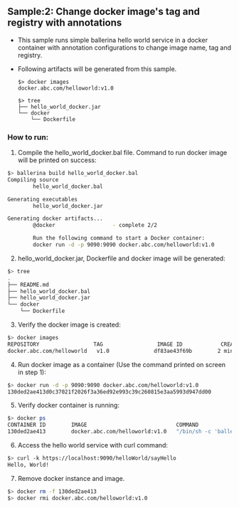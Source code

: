 ## Sample:2: Change docker image's tag and registry with annotations

- This sample runs simple ballerina hello world service in a docker container with annotation configurations to 
change image name, tag and registry. 

- Following artifacts will be generated from this sample.
    ``` 
    $> docker images
    docker.abc.com/helloworld:v1.0
    
    $> tree
    ├── hello_world_docker.jar
    └── docker
        └── Dockerfile
    ```
### How to run:

1. Compile the  hello_world_docker.bal file. Command to run docker image will be printed on success:
```bash
$> ballerina build hello_world_docker.bal
Compiling source
        hello_world_docker.bal

Generating executables
        hello_world_docker.jar

Generating docker artifacts...
        @docker                  - complete 2/2 

        Run the following command to start a Docker container:
        docker run -d -p 9090:9090 docker.abc.com/helloworld:v1.0
```

2. hello_world_docker.jar, Dockerfile and docker image will be generated: 
```bash
$> tree
.
├── README.md
├── hello_world_docker.bal
├── hello_world_docker.jar
└── docker
    └── Dockerfile
```

3. Verify the docker image is created:
```bash
$> docker images
REPOSITORY                 TAG                 IMAGE ID            CREATED              SIZE
docker.abc.com/helloworld   v1.0              df83ae43f69b        2 minutes ago        102MB

```

4. Run docker image as a container (Use the command printed on screen in step 1):
```bash
$> docker run -d -p 9090:9090 docker.abc.com/helloworld:v1.0
130ded2ae413d0c37021f2026f3a36ed92e993c39c260815e3aa5993d947dd00
```

5. Verify docker container is running:
```bash
$> docker ps
CONTAINER ID        IMAGE                            COMMAND                  CREATED                  STATUS              PORTS                    NAMES
130ded2ae413        docker.abc.com/helloworld:v1.0   "/bin/sh -c 'balleri…"   Less than a second ago   Up 3 seconds        0.0.0.0:9090->9090/tcp   thirsty_hopper
```

6. Access the hello world service with curl command:
```bash
$> curl -k https://localhost:9090/helloWorld/sayHello
Hello, World!
```

7. Remove docker instance and image.
```bash
$> docker rm -f 130ded2ae413
$> docker rmi docker.abc.com/helloworld:v1.0
```